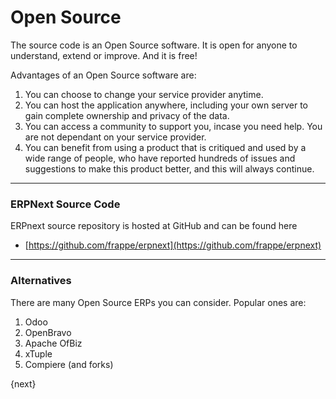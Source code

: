 # Open Source

The source code is an Open Source software. It is open for anyone to
understand, extend or improve. And it is free!

Advantages of an Open Source software are:

  1. You can choose to change your service provider anytime.
  2. You can host the application anywhere, including your own server to gain complete ownership and privacy of the data.
  3. You can access a community to support you, incase you need help. You are not dependant on your service provider.
  4. You can benefit from using a product that is critiqued and used by a wide range of people, who have reported hundreds of issues and suggestions to make this product better, and this will always continue.


---

### ERPNext Source Code

ERPnext source repository is hosted at GitHub and can be found here

- [https://github.com/frappe/erpnext](https://github.com/frappe/erpnext)


---

### Alternatives

There are many Open Source ERPs you can consider. Popular ones are:

  1. Odoo
  2. OpenBravo
  3. Apache OfBiz
  4. xTuple
  5. Compiere (and forks)

{next}
